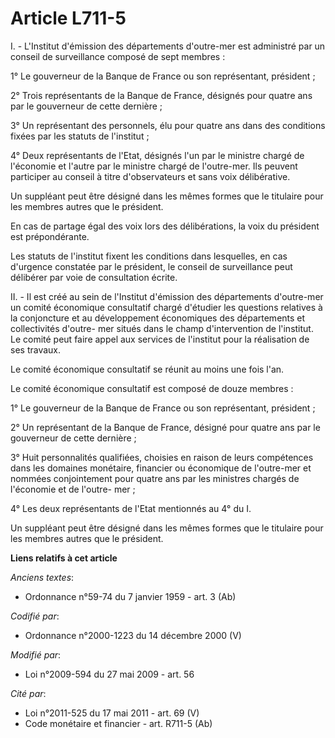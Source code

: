 # Article L711-5

I. - L'Institut d'émission des départements d'outre-mer est administré par un conseil de surveillance composé de sept
membres :

1° Le gouverneur de la Banque de France ou son représentant, président ;

2° Trois représentants de la Banque de France, désignés pour quatre ans par le gouverneur de cette dernière ;

3° Un représentant des personnels, élu pour quatre ans dans des conditions fixées par les statuts de l'institut ;

4° Deux représentants de l'Etat, désignés l'un par le ministre chargé de l'économie et l'autre par le ministre chargé de
l'outre-mer. Ils peuvent participer au conseil à titre d'observateurs et sans voix délibérative.

Un suppléant peut être désigné dans les mêmes formes que le titulaire pour les membres autres que le président.

En cas de partage égal des voix lors des délibérations, la voix du président est prépondérante.

Les statuts de l'institut fixent les conditions dans lesquelles, en cas d'urgence constatée par le président, le conseil de
surveillance peut délibérer par voie de consultation écrite.

II. - Il est créé au sein de l'Institut d'émission des départements d'outre-mer un comité économique consultatif chargé
d'étudier les questions relatives à la conjoncture et au développement économiques des départements et collectivités d'outre-
mer situés dans le champ d'intervention de l'institut. Le comité peut faire appel aux services de l'institut pour la
réalisation de ses travaux.

Le comité économique consultatif se réunit au moins une fois l'an.

Le comité économique consultatif est composé de douze membres :

1° Le gouverneur de la Banque de France ou son représentant, président ;

2° Un représentant de la Banque de France, désigné pour quatre ans par le gouverneur de cette dernière ;

3° Huit personnalités qualifiées, choisies en raison de leurs compétences dans les domaines monétaire, financier ou
économique de l'outre-mer et nommées conjointement pour quatre ans par les ministres chargés de l'économie et de l'outre-
mer ;

4° Les deux représentants de l'Etat mentionnés au 4° du I.

Un suppléant peut être désigné dans les mêmes formes que le titulaire pour les membres autres que le président.

**Liens relatifs à cet article**

_Anciens textes_:

  - Ordonnance n°59-74 du 7 janvier 1959 - art. 3 (Ab)

_Codifié par_:

  - Ordonnance n°2000-1223 du 14 décembre 2000 (V)

_Modifié par_:

  - Loi n°2009-594 du 27 mai 2009 - art. 56

_Cité par_:

  - Loi n°2011-525 du 17 mai 2011 - art. 69 (V)
  - Code monétaire et financier - art. R711-5 (Ab)
